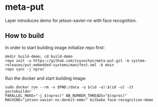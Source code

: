 # meta-put
Layer introduces demo for jetson-xavier-nx with face recognition.

## How to build
In order to start building image initialize repo first:
```
mkdir build-demo; cd build-demo
repo init -u https://github.com/ivysochyn/meta-put.git -m system-releases/put-embedded-systems/manifest.xml -b main
repo sync -j`nproc`
```

Run the docker and start building image:
```
sudo docker run --rm -v $PWD:/data -u $(id -u):$(id -u) -it yoctobuilder``
PARALLEL_MAKE="-j $(nproc)" BB_NUMBER_THREADS="$(nproc)" MACHINE="jetson-xavier-nx-devkit-emmc" bitbake face-recognition-demo
```
